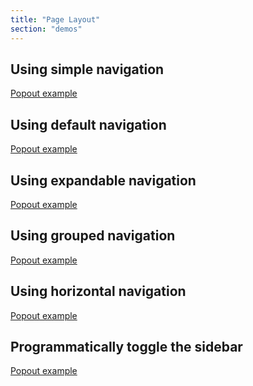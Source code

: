 ```yaml
---
title: "Page Layout"
section: "demos"
---
```

## Using simple navigation
<a href="pagelayoutsimplenav" target="_blank">Popout example</a>

## Using default navigation
<a href="pagelayoutdefaultnav" target="_blank">Popout example</a>

## Using expandable navigation
<a href="pagelayoutexpandablenav" target="_blank">Popout example</a>

## Using grouped navigation
<a href="pagelayoutgroupsnav" target="_blank">Popout example</a>

## Using horizontal navigation
<a href="pagelayouthorizontalnav" target="_blank">Popout example</a>

## Programmatically toggle the sidebar
<a href="pagelayoutmanualnav" target="_blank">Popout example</a>

